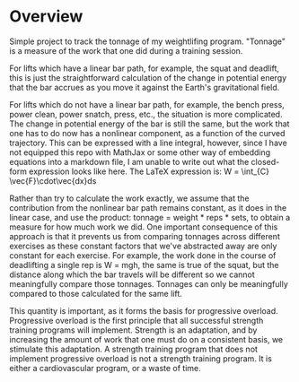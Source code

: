 # Overview
Simple project to track the tonnage of my weightlifing program. "Tonnage" is a measure of the work that one did during a training session. 

For lifts which have a linear bar path, for example, the squat and deadlift, this is just the straightforward calculation of the change in potential energy that the bar accrues as you move it against the Earth's gravitational field. 

For lifts which do not have a linear bar path, for example, the bench press, power clean, power snatch, press, etc., the situation is more complicated. The change in potential energy of the bar is still the same, but the work that one has to do now has a nonlinear component, as a function of the curved trajectory. This can be expressed with a line integral, however, since I have not equipped this repo with MathJax or some other way of embedding equations into a markdown file, I am unable to write out what the closed-form expression looks like here. The LaTeX expression is: W = \int_{C} \vec{F}\cdot\vec{dx}ds 

Rather than try to calculate the work exactly, we assume that the contribution from the nonlinear bar path remains constant, as it does in the linear case, and use the product: tonnage = weight * reps * sets, to obtain a measure for how much work we did. One important consequence of this approach is that it prevents us from comparing tonnages across different exercises as these constant factors that we've abstracted away are only constant for each exercise. For example, the work done in the course of deadlifting a single rep is W = mgh, the same is true of the squat, but the distance along which the bar travels will be different so we cannot meaningfully compare those tonnages. Tonnages can only be meaningfully compared to those calculated for the same lift. 

This quantity is important, as it forms the basis for progressive overload. Progressive overload is the first principle that all successful strength training programs will implement. Strength is an adaptation, and by increasing the amount of work that one must do on a consistent basis, we stimulate this adaptation. A strength training program that does not implement progressive overload is not a strength training program. It is either a cardiovascular program, or a waste of time.